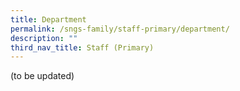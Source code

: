 ```yaml
---
title: Department
permalink: /sngs-family/staff-primary/department/
description: ""
third_nav_title: Staff (Primary)
---
```

(to be updated)